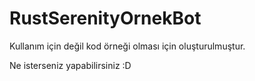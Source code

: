 # RustSerenityOrnekBot

Kullanım için değil kod örneği olması için oluşturulmuştur.

Ne isterseniz yapabilirsiniz :D
